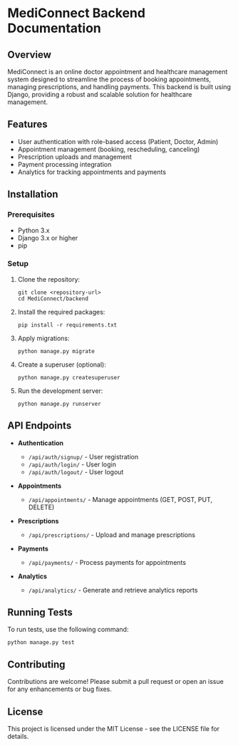 # MediConnect Backend Documentation

## Overview
MediConnect is an online doctor appointment and healthcare management system designed to streamline the process of booking appointments, managing prescriptions, and handling payments. This backend is built using Django, providing a robust and scalable solution for healthcare management.

## Features
- User authentication with role-based access (Patient, Doctor, Admin)
- Appointment management (booking, rescheduling, canceling)
- Prescription uploads and management
- Payment processing integration
- Analytics for tracking appointments and payments

## Installation

### Prerequisites
- Python 3.x
- Django 3.x or higher
- pip

### Setup
1. Clone the repository:
   ```
   git clone <repository-url>
   cd MediConnect/backend
   ```

2. Install the required packages:
   ```
   pip install -r requirements.txt
   ```

3. Apply migrations:
   ```
   python manage.py migrate
   ```

4. Create a superuser (optional):
   ```
   python manage.py createsuperuser
   ```

5. Run the development server:
   ```
   python manage.py runserver
   ```

## API Endpoints
- **Authentication**
  - `/api/auth/signup/` - User registration
  - `/api/auth/login/` - User login
  - `/api/auth/logout/` - User logout

- **Appointments**
  - `/api/appointments/` - Manage appointments (GET, POST, PUT, DELETE)

- **Prescriptions**
  - `/api/prescriptions/` - Upload and manage prescriptions

- **Payments**
  - `/api/payments/` - Process payments for appointments

- **Analytics**
  - `/api/analytics/` - Generate and retrieve analytics reports

## Running Tests
To run tests, use the following command:
```
python manage.py test
```

## Contributing
Contributions are welcome! Please submit a pull request or open an issue for any enhancements or bug fixes.

## License
This project is licensed under the MIT License - see the LICENSE file for details.